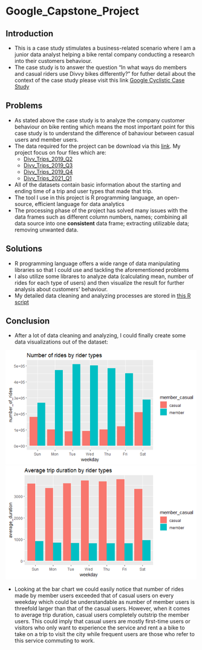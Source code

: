 # Google_Capstone_Project

## Introduction
 - This is a case study stimulates a business-related scenario where I am a junior data analyst helping a bike rental company conducting a research into their customers behaviour.
 - The case study is to answer the question  “In what ways do members and casual riders use Divvy bikes differently?” for futher detail about the context of the case study please visit this link [Google Cyclistic Case Study](https://d3c33hcgiwev3.cloudfront.net/aacF81H_TsWnBfNR_x7FIg_36299b28fa0c4a5aba836111daad12f1_DAC8-Case-Study-1.pdf?Expires=1650067200&Signature=EXlwGbfl6f9eLneN0YSKR4B2WHPfKM8THQlw7RVA-elH9Qvrj0STLiIqWGyRlu0FEV94388fnxuF5XI30Ukwdbu2U9-Qs1w0AR~ywdKHem9STC9ZxTJwYiNy1wJvgCqVYno5f9B2dej3wRMswlh0-FRv2eWwOo0qXf7VDUAl9bA_&Key-Pair-Id=APKAJLTNE6QMUY6HBC5A)

## Problems
 - As stated above the case study is to analyze the company customer behaviour on bike renting which means the most important point for this case study is to understand the difference of bahaviour between casual users and member users.
 - The data required for the project can be download via this [link](https://divvy-tripdata.s3.amazonaws.com/index.html). My project focus on four files which are:
   + [Divv_Trips_2019_Q2](https://divvy-tripdata.s3.amazonaws.com/Divvy_Trips_2019_Q2.zip)
   + [Divv_Trips_2019_Q3](https://divvy-tripdata.s3.amazonaws.com/Divvy_Trips_2019_Q2.zip)
   + [Divv_Trips_2019_Q4](https://divvy-tripdata.s3.amazonaws.com/Divvy_Trips_2019_Q2.zip)
   + [Divv_Trips_2021_Q1](https://divvy-tripdata.s3.amazonaws.com/Divvy_Trips_2019_Q2.zip) 
 - All of the datasets contain basic information about the starting and ending time of a trip and user types that made that trip.
 - The tool I use in this project is R programming language, an open-source, efficient language for data analytics
 - The processing phase of the project has solved many issues with the data frames such as different column numbers, names; combining all data source into one **consistent** data frame; extracting utilizable data; removing unwanted data.
 ## Solutions
  - R programming language offers a wide range of data manipulating libraries so that I could use and tackling the aforementioned problems
  - I also utilize some librares to analyze data (calculating mean, number of rides for each type of users) and then visualize the result for further analysis about customers' behaviour.
  - My detailed data cleaning and analyzing processes are stored in [this R script](https://github.com/thaison2309/Google_Capstone_Project/blob/cb9df24418f067efd3feed45eb680ab6bc140ad7/R-anlysis-case-study.R)
  ## Conclusion
   - After a lot of data cleaning and analyzing, I could finally create some data visualizations out of the dataset:
   
   ![Number of rides](https://github.com/thaison2309/Google_Capstone_Project/blob/main/Number%20of%20rides%20by%20rider%20types.png?raw=true)
   ![Average duration](https://github.com/thaison2309/Google_Capstone_Project/blob/95bfdbdc9750984bf29aa4f8436d864d588e4832/Average%20trip%20duration%20by%20riger%20types.png)
  
   - Looking at the bar chart we could easily notice that number of rides made by member users exceeded that of casual users on every weekday which could be understandable as number of member users is threefold larger than that of the casual users. However, when it comes to average trip duration, casual users completely outstrip the member users. This could imply that casual users are mostly first-time users or visitors who only want to experience the service and rent a a bike to take on a trip to visit the city while frequent users are those who refer to this service commuting to work.
